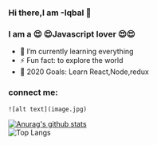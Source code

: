 ### Hi there,I am -Iqbal 👋


### I am a :heart_eyes: :heart_eyes:Javascript lover :heart_eyes::heart_eyes:

- 🌱 I’m currently learning everything
- ⚡ Fun fact: to explore the world
- :goal_net: 2020 Goals: Learn React,Node,redux

### connect me:
	![alt text](image.jpg)

[![Anurag's github stats](https://github-readme-stats.vercel.app/api?username=iqbal-dev&theme=light)](https://github.com/anuraghazra/github-readme-stats)<br>
![Top Langs](https://github-readme-stats.vercel.app/api/top-langs/?username=iqbal-dev&theme=light)
